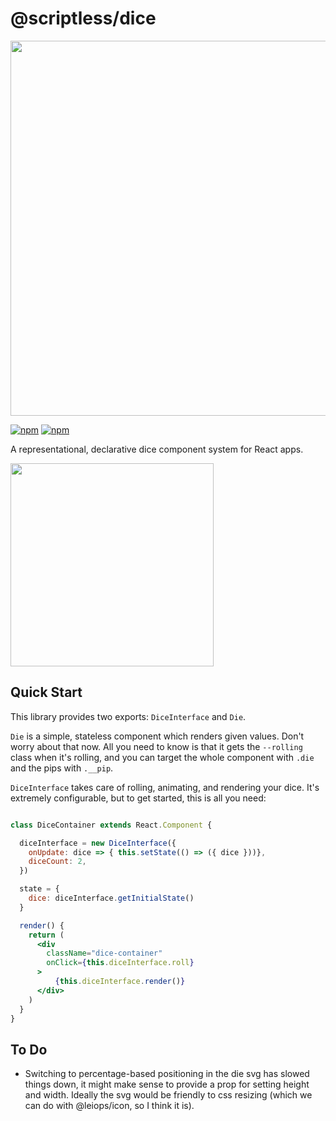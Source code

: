 
# @scriptless/dice

<img src="https://siteless.co/assets/image/5710239819104256" width="600" />

[![npm](https://img.shields.io/npm/dt/@scriptless/dice.svg?style=flat-square)](https://www.npmjs.com/package/@scriptless/dice)
[![npm](https://img.shields.io/npm/v/@scriptless/dice.svg?style=flat-square)](https://www.npmjs.com/package/@scriptless/dice)

A representational, declarative dice component system for React apps.

<img src="https://siteless.co/assets/image/5631986051842048" width="325" />

## Quick Start

This library provides two exports: `DiceInterface` and `Die`.

`Die` is a simple, stateless component which renders given values. Don't worry about that now. All you need to know is that it gets the `--rolling` class when it's rolling, and you can target the whole component with `.die` and the pips with `.__pip`.

`DiceInterface` takes care of rolling, animating, and rendering your dice. It's extremely configurable, but to get started, this is all you need:

```jsx

class DiceContainer extends React.Component {

  diceInterface = new DiceInterface({
    onUpdate: dice => { this.setState(() => ({ dice }))},
    diceCount: 2,
  })

  state = {
    dice: diceInterface.getInitialState()
  }

  render() {
    return (
      <div 
        className="dice-container" 
        onClick={this.diceInterface.roll}
      >
          {this.diceInterface.render()}
      </div>
    )
  }
}

```

## To Do

* Switching to percentage-based positioning in the die svg has slowed things down, it might make sense to provide a prop for setting height and width. Ideally the svg would be friendly to css resizing (which we can do with @leiops/icon, so I think it is).